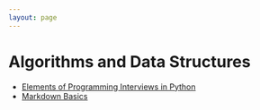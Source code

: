 ```yaml
---
layout: page
---
```

# Algorithms and Data Structures

* [Elements of Programming Interviews in Python](http://elementsofprogramminginterviews.com/sample/epilight_python_new.pdf)
* [Markdown Basics](https://guides.github.com/pdfs/markdown-cheatsheet-online.pdf)
